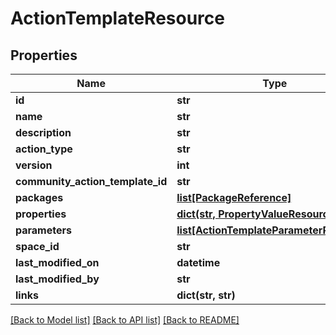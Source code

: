 # ActionTemplateResource

## Properties
Name | Type | Description | Notes
------------ | ------------- | ------------- | -------------
**id** | **str** |  | [optional] 
**name** | **str** |  | 
**description** | **str** |  | [optional] 
**action_type** | **str** |  | 
**version** | **int** |  | [optional] 
**community_action_template_id** | **str** |  | [optional] 
**packages** | [**list[PackageReference]**](PackageReference.md) |  | [optional] 
**properties** | [**dict(str, PropertyValueResource)**](PropertyValueResource.md) |  | [optional] 
**parameters** | [**list[ActionTemplateParameterResource]**](ActionTemplateParameterResource.md) |  | [optional] 
**space_id** | **str** |  | [optional] 
**last_modified_on** | **datetime** |  | [optional] 
**last_modified_by** | **str** |  | [optional] 
**links** | **dict(str, str)** |  | [optional] 

[[Back to Model list]](../README.md#documentation-for-models) [[Back to API list]](../README.md#documentation-for-api-endpoints) [[Back to README]](../README.md)

